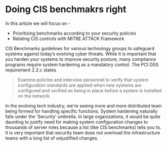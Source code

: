 # Doing CIS benchmakrs right



In this article we will focus on -
* Prioritizing benchmarks according to your security policies
* Relating CIS controls with MITRE ATTACK Framework

CIS Benchmarks guidelines for various technology groups to safeguard systems against today’s evolving cyber threats. While it is important that you harden your systems to improve security posture, many compliance programs require system hardening as a mandatory control. 
The PCI DSS requirement 2.2.c states
> Examine policies and interview personnel to verify that system configuration standards are applied when new systems are configured and verified as being in place before a system is installed on the network.

In the evolving tech industry, we're seeing more and more distributed team being formed for handling specific functions. System hardening naturally falls under the 'Security' umbrella. In large organizations, it would be quite daunting to justify need for making system configuration changes to thousands of server roles because a list (like CIS benchmarks) tells you to. It is very important that security team does not overload the infrastructure teams with a long list of unjustified changes.

